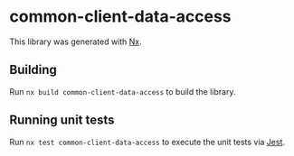 # common-client-data-access

This library was generated with [Nx](https://nx.dev).

## Building

Run `nx build common-client-data-access` to build the library.

## Running unit tests

Run `nx test common-client-data-access` to execute the unit tests via [Jest](https://jestjs.io).
